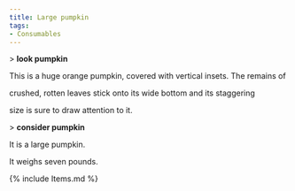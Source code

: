 ```yaml
---
title: Large pumpkin
tags:
- Consumables
---
```


\> **look pumpkin**

This is a huge orange pumpkin, covered with vertical insets. The remains
of

crushed, rotten leaves stick onto its wide bottom and its staggering

size is sure to draw attention to it.

\> **consider pumpkin**

It is a large pumpkin.

It weighs seven pounds.

{% include Items.md %}
